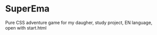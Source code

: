 # SuperEma
Pure CSS adventure game for my daugher, study project, EN language, open with start.html
